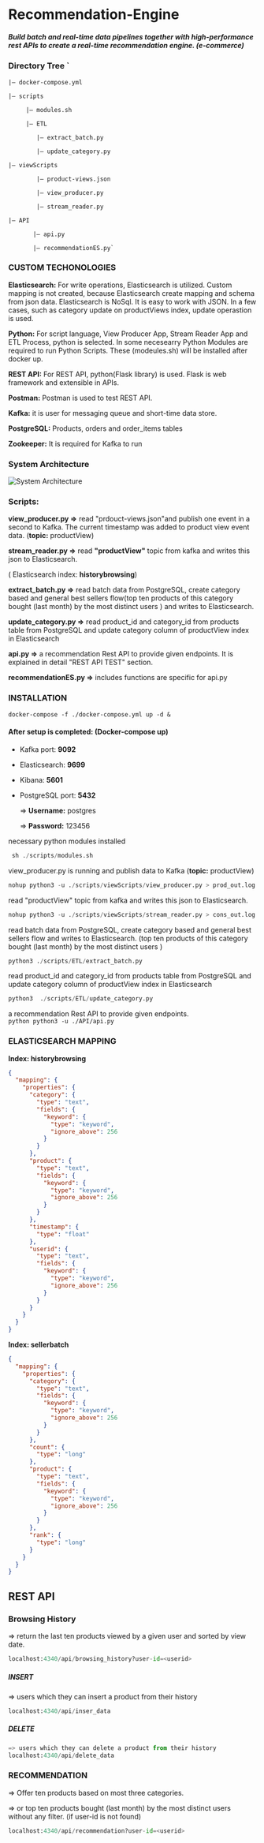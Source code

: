 # Recommendation-Engine
##### Build batch and real-time data pipelines together with high-performance rest APIs to create a real-time recommendation engine. (e-commerce)

### Directory Tree `

    |— docker-compose.yml

    |— scripts

         |— modules.sh

         |— ETL

            |— extract_batch.py

            |— update_category.py

    |— viewScripts

            |— product-views.json

            |— view_producer.py

            |— stream_reader.py

    |— API

           |— api.py

           |— recommendationES.py`
           
           
### **CUSTOM TECHONOLOGIES**

**Elasticsearch:** For write operations, Elasticsearch is utilized. Custom mapping is not created, because Elasticsearch create mapping and schema from json data. Elasticsearch is NoSql. It is easy to work with JSON.  In a few cases, such as category update on productViews index, update operastion is used.

**Python:** For script language, View Producer App, Stream Reader App and ETL Process, python is selected. In some necesearry Python Modules are required to run Python Scripts. These  (modeules.sh) will be installed after docker up. 

**REST API:** For REST API, python(Flask library)  is used. Flask is web framework and extensible in APIs.

**Postman:** Postman is used to test REST API.

**Kafka:**  it is user for messaging queue and short-time data store.

**PostgreSQL:** Products, orders and order_items tables

**Zookeeper:** It is required for Kafka to run



### System Architecture
![System Architecture](https://github.com/dogukannefis-py/recommendation-engine/blob/main/images/Data%20Flow%20Diagram%20(Logical)%20Example.png)
  
  
### **Scripts:**

**view_producer.py ⇒** read "prdouct-views.json"and publish one event in a second to Kafka. The current timestamp was added to product view event data. (**topic:** productView)

**stream_reader.py ⇒** read **"productView"** topic from kafka and writes this json to Elasticsearch. 

( Elasticsearch index: **historybrowsing**)

**extract_batch.py ⇒**  read batch data from PostgreSQL, create category based and general best sellers flow(top ten products of this category bought (last month) by the most distinct users ) and writes to Elasticsearch.

**update_category.py ⇒**  read product_id and category_id from products table from PostgreSQL and update category column of productView index in Elasticsearch

**api.py ⇒**  a recommendation Rest API to provide given endpoints.  It is explained in detail "REST API TEST" section.

**recommendationES.py ⇒** includes functions are specific for api.py
 
 
 
 ### INSTALLATION
 `docker-compose -f ./docker-compose.yml up -d &`
#### After setup is completed: (Docker-compose up) 
- Kafka port: **9092**
- Elasticsearch: **9699**
- Kibana: **5601**
- PostgreSQL port: **5432**

     ⇒ **Username:** postgres
     
     ⇒ **Password:** 123456
     
 necessary python modules installed

```python
 sh ./scripts/modules.sh
```

 view_producer.py is running and publish data to Kafka (**topic:** productView)
 ```python
nohup python3 -u ./scripts/viewScripts/view_producer.py > prod_out.log &
```

read "productView" topic from kafka and writes this json to Elasticsearch. 
 ```python
nohup python3 -u ./scripts/viewScripts/stream_reader.py > cons_out.log &
 ```
 
 read batch data from PostgreSQL, create category based and general best sellers flow and writes to Elasticsearch. (top ten products of this category bought (last month) by the most distinct users )
  ```python
 python3 ./scripts/ETL/extract_batch.py
  ```
  
  read product_id and category_id from products table from PostgreSQL and update category column of productView index in Elasticsearch
  ```python
 python3  ./scripts/ETL/update_category.py
  ```
  
  a recommendation Rest API to provide given endpoints.  
    ```python
  python3 -u ./API/api.py
    ```
    
### **ELASTICSEARCH MAPPING**

**Index:  historybrowsing**

```json
{
  "mapping": {
    "properties": {
      "category": {
        "type": "text",
        "fields": {
          "keyword": {
            "type": "keyword",
            "ignore_above": 256
          }
        }
      },
      "product": {
        "type": "text",
        "fields": {
          "keyword": {
            "type": "keyword",
            "ignore_above": 256
          }
        }
      },
      "timestamp": {
        "type": "float"
      },
      "userid": {
        "type": "text",
        "fields": {
          "keyword": {
            "type": "keyword",
            "ignore_above": 256
          }
        }
      }
    }
  }
}
```

**Index: sellerbatch**

```json
{
  "mapping": {
    "properties": {
      "category": {
        "type": "text",
        "fields": {
          "keyword": {
            "type": "keyword",
            "ignore_above": 256
          }
        }
      },
      "count": {
        "type": "long"
      },
      "product": {
        "type": "text",
        "fields": {
          "keyword": {
            "type": "keyword",
            "ignore_above": 256
          }
        }
      },
      "rank": {
        "type": "long"
      }
    }
  }
}
```

## REST API

### **Browsing History**
⇒ return the last ten products viewed by a given user and sorted by view date.
```python
localhost:4340/api/browsing_history?user-id=<userid>
```

##### **INSERT**
⇒ users which they can insert a product from their history
```python
localhost:4340/api/inser_data
```
##### **DELETE**
```python
=> users which they can delete a product from their history
localhost:4340/api/delete_data
```

### **RECOMMENDATION**
⇒ Offer ten products based on most three categories.

⇒ or top ten products bought (last month) by the most distinct users without any filter. (if user-id is not found)
```python
localhost:4340/api/recommendation?user-id=<userid>
```


